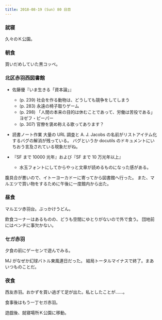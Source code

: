 ```yaml
---
title: 2018-08-19 (Sun) 80 日目
---
```


### 就寝

久々のＫ公園。

### 朝食

買いだめしていた黒コッペ。

### 北区赤羽西図書館

* 佐藤優『いま生きる「資本論」』
  * (p. 239) 社会を作る動物は、どうしても競争をしてしまう
  * (p. 283) 永遠の椅子取りゲーム
  * (p. 298) 「人間の本来の目的は休むことであって、労働は苦役である」ヨゼフ・ピーパー
  * (p. 307) 官僚を褒め称える歌ってあります？

* 読書ノート作業
  大量の URL 調査と A. J. Jacobs の名前がリストアイテム化するバグの解消が残っている。
  バグというか docutils のドキュメントにいちおう言及されている現象だがね。

* 『SF まで 10000 光年』および『SF まで 10 万光年以上』
  * 水玉フォントにしてからやっと文章が読めるものになった感がある。

腹具合が悪いので、イトーヨーカドーに寄ってから図書館へ行った。
また、マルエツで買い物をするために午後に一度館内から出た。

### 昼食

マルエツ赤羽台。ぶっかけうどん。

飲食コーナーはあるものの、どうも空間にゆとりがないので外で食う。
団地前にはベンチに事欠かない。

### セガ赤羽

夕食の前にゲーセンで遊んでみる。

MJ がなぜか幻球バトル東風連日だった。
結局トータルマイナスで終了。まあいつものことだ。

### 夜食

西友赤羽。おかずを買い過ぎて足が出た。私としたことが……。

食事後はもう一丁セガ赤羽。

遊戯後、就寝場所Ｋ公園に移動。
